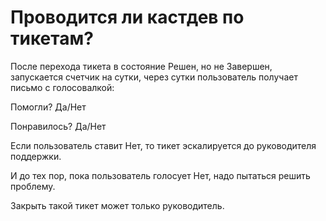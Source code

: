 # Проводится ли кастдев по тикетам?

После перехода тикета в состояние Решен, но не Завершен, запускается счетчик на сутки, через сутки пользователь получает письмо с голосовалкой:

Помогли? Да/Нет

Понравилось? Да/Нет

Если пользователь ставит Нет, то тикет эскалируется до руководителя поддержки. 

И до тех пор, пока пользователь голосует Нет, надо пытаться решить проблему.

Закрыть такой тикет может только руководитель.